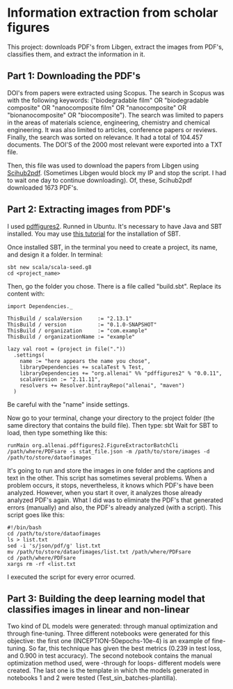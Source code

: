 # Information extraction from scholar figures
This project: downloads PDF's from Libgen, extract the images from PDF's, classifies them, and extract the information in it.

## Part 1: Downloading the PDF's
DOI's from papers were extracted using Scopus.
The search in Scopus was with the following keywords:
("biodegradable film" OR "biodegradable composite" OR "nanocomposite film" OR "nanocomposite" OR
"bionanocomposite" OR "biocomposite"). The search was limited to papers in the areas of materials science, engineering, chemistry and chemical engineering. It was also limited to articles, conference papers or reviews. Finally, the search was sorted on relevance. It had a total of 104.457 documents. The DOI'S of the 2000 most relevant were exported into a TXT file.

Then, this file was used to download the papers from Libgen using [Scihub2pdf](https://github.com/bibcure/scihub2pdf).
(Sometimes Libgen would block my IP and stop the script. I had to wait one day to continue downloading).
Of, these, Scihub2pdf downloaded 1673 PDF's.

## Part 2: Extracting images from PDF's
I used [pdffigures2](https://github.com/allenai/pdffigures2).
Runned in Ubuntu. It's necessary to have Java and SBT installed. 
You may use [this tutorial](https://www.youtube.com/watch?v=uYcSYCGITeU) for the installation of SBT.

Once installed SBT, in the terminal you need to create a project, its name, and design it a folder. In terminal:
```
sbt new scala/scala-seed.g8
cd <project_name>
```

Then, go the folder you chose. There is a file called "build.sbt". Replace its content with:
```
import Dependencies._

ThisBuild / scalaVersion     := "2.13.1"
ThisBuild / version          := "0.1.0-SNAPSHOT"
ThisBuild / organization     := "com.example"
ThisBuild / organizationName := "example"

lazy val root = (project in file("."))
  .settings(
    name := "here appears the name you chose",
    libraryDependencies += scalaTest % Test,
    libraryDependencies += "org.allenai" %% "pdffigures2" % "0.0.11",
    scalaVersion := "2.11.11",
    resolvers += Resolver.bintrayRepo("allenai", "maven")
  )
```
Be careful with the "name" inside settings.

Now go to your terminal, change your directory to the project folder (the same directory that contains the build file). Then type: sbt
Wait for SBT to load, then type something like this:
```
runMain org.allenai.pdffigures2.FigureExtractorBatchCli /path/where/PDFsare -s stat_file.json -m /path/to/store/images -d /path/to/store/dataofimages
```
It's going to run and store the images in one folder and the captions and text in the other. This script has sometimes several problems.
When a problem occurs, it stops, nevertheless, it knows which PDF's have been analyzed. However, when you start it over, it analyzes those
already analyzed PDF's again. What I did was to eliminate the PDF's that generated errors (manually) and also, the PDF's already 
analyzed (with a script). This script goes like this:
```
#!/bin/bash
cd /path/to/store/dataofimages
ls > list.txt
sed -i 's/json/pdf/g' list.txt
mv /path/to/store/dataofimages/list.txt /path/where/PDFsare
cd /path/where/PDFsare
xargs rm -rf <list.txt
```
I executed the script for every error ocurred.

## Part 3: Building the deep learning model that classifies images in linear and non-linear
Two kind of DL models were generated: through manual optimization and through fine-tuning. Three different notebooks were generated for this objective: the first one (INCEPTION-50epochs-10e-4) is an example of fine-tuning. So far, this technique has given the best metrics (0.239 in test loss, and 0.900 in test accuracy). The second notebook contains the manual optimization method used, were -through for loops- different models were created. The last one is the template in which the models generated in notebooks 1 and 2 were tested (Test_sin_batches-plantilla).
